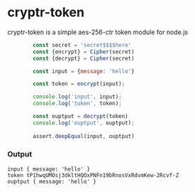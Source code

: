 # cryptr-token

cryptr-token is a simple aes-256-ctr token module for node.js

```javascript
        const secret = 'secret$$$$here'
        const {encrypt} = Cipher(secret)
        const {decrypt} = Cipher(secret)

        const input = {message: 'hello'}

        const token = encrypt(input);

        console.log('input', input);
        console.log('token', token);

        const ouptput = decrypt(token)
        console.log('ouptput', ouptput);
        
        assert.deepEqual(input, ouptput)
```

### Output

```
input { message: 'hello' }
token tP1hwqUMOsj3dkltHQOxPNFn19bRnosVxRdvmKew-2Rcvf-Z
ouptput { message: 'hello' }
```


